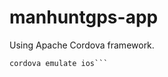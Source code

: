 # manhuntgps-app
Using Apache Cordova framework.

```cordova platforms add ios
cordova emulate ios```
